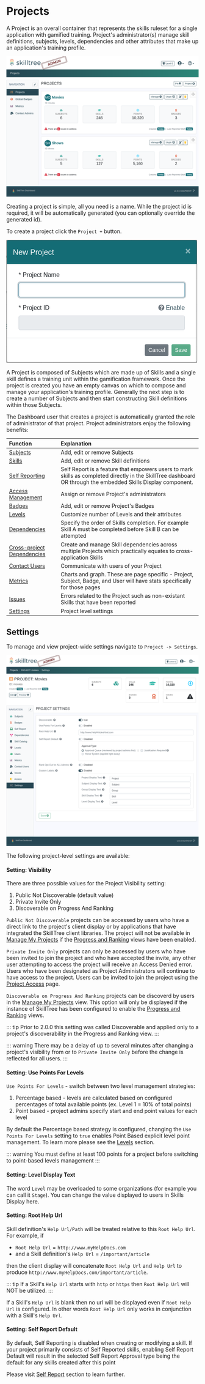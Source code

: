 # Projects

A Project is an overall container that represents the skills ruleset for a single application with gamified training. 
Project's administrator(s) manage skill definitions, subjects, levels, dependencies and other attributes that make up an application's training profile.


![SkillTree Projects Admin](../../screenshots/admin/page-projects.png)

Creating a project is simple, all you need is a name. While the project id is required, it will be automatically generated (you can optionally override the generated id).


To create a project click the ``Project +`` button.

![SkillTree Projects Admin](../../screenshots/admin/modal-projects-new_project.png)


A Project is composed of Subjects which are made up of Skills and a single skill defines a training unit within the gamification framework. 
Once the project is created you have an empty canvas on which to compose and manage your application's training profile. 
Generally the next step is to create a number of Subjects and then start constructing Skill definitions within those Subjects.

The Dashboard user that creates a project is automatically granted the role of administrator of that project. Project administrators enjoy the following benefits: 

| Function | Explanation | 
|:------- |:----------- | 
| [Subjects](/dashboard/user-guide/subjects.html) | Add, edit or remove Subjects | 
| [Skills](/dashboard/user-guide/skills.html)  | Add, edit or remove Skill definitions |
| [Self Reporting](/dashboard/user-guide/self-reporting.html) | Self Report is a feature that empowers users to mark skills as completed directly in the SkillTree dashboard OR through the embedded Skills Display component. |
| [Access Management](/dashboard/user-guide/access.html) | Assign or remove Project's administrators | 
| [Badges](/dashboard/user-guide/badges.html) | Add, edit or remove Project's Badges |
| [Levels](/dashboard/user-guide/levels.html) | Customize number of Levels and their attributes |
| [Dependencies](/dashboard/user-guide/dependencies.html) | Specify the order of Skills completion. For example Skill A must be completed before Skill B can be attempted | 
| [Cross-project Dependencies](/dashboard/user-guide/dependencies.html#cross-project-dependencies) | Create and manage Skill dependencies across multiple Projects which practically equates to cross-application Skills |
| [Contact Users](/dashboard/user-guide/contact-project-users.html) | Communicate with users of your Project |
| [Metrics](/dashboard/user-guide/metrics.html) | Charts and graph. These are page specific - Project, Subject, Badge, and User will have stats specifically for those pages |
| [Issues](/dashboard/user-guide/issues.html) | Errors related to the Project such as non-existant Skills that have been reported |       
| [Settings](/dashboard/user-guide/projects.html#settings) | Project level settings |   

## Settings

To manage and view project-wide settings navigate to ``Project -> Settings``. 

![Project Settings](../../screenshots/admin/page-project-settings.png)

The following project-level settings are available: 

#### Setting: Visibility <since project="skills-service" version="2.0.0" />
There are three possible values for the Project Visibility setting:

1. Public Not Discoverable (default value)
2. Private Invite Only
3. Discoverable on Progress And Ranking

``Public Not Discoverable`` projects can be accessed by users who have a direct link to the project's client display or by applications that have integrated the SkillTree client libraries. The project will not be available in 
[Manage My Projects](/dashboard/user-guide/progress-and-ranking.html#progress-and-ranking-my-projects) if the [Progress and Ranking](/dashboard/user-guide/progress-and-ranking.html) views have been enabled.

``Private Invite Only`` projects can only be accessed by users who have been invited to join the project and who have accepted the invite, any other user attempting to access the project will receive an Access Denied error. Users who have been 
designated as Project Administrators will continue to have access to the project. Users can be invited to join the project using the [Project Access](/dashboard/user-guide/access.html#invite-only) page.

``Discoverable on Progress And Ranking`` projects can be discoverd by users in the [Manage My Projects](/dashboard/user-guide/progress-and-ranking.html#progress-and-ranking-my-projects) view. This option will only be displayed if the instance
of SkillTree has been configured to enable the [Progress and Ranking](/dashboard/user-guide/progress-and-ranking.html) views.

::: tip
Prior to 2.0.0 this setting was called Discoverable and applied only to a project's discoverability in the Progress and Ranking view.
::: 

::: warning
There may be a delay of up to several minutes after changing a project's visibility from or to ``Private Invite Only`` before the change is reflected for all users.
:::

#### Setting: Use Points For Levels
 
``Use Points For Levels`` - switch between two level management strategies: 
1. Percentage based - levels are calculated based on configured percentages of total available points (ex. Level 1 = 10% of total points)
1. Point based - project admins specify start and end point values for each level

By default the Percentage based strategy is configured, changing the ``Use Points For Levels`` setting to ``true`` enables Point Based explicit level point management. To learn more please see the [Levels](/dashboard/user-guide/levels.html) section.

::: warning
You must define at least 100 points for a project before switching to point-based levels management
:::

#### Setting: Level Display Text

The word ``Level`` may be overloaded to some organizations (for example you can call it ``Stage``). You can change the value displayed to users in Skills Display here.

#### Setting: Root Help Url

Skill definition's ``Help Url/Path`` will be treated relative to this ``Root Help Url``. For example, if 

- ``Root Help Url`` =  ``http://www.myHelpDocs.com``
-  and a Skill definition's ``Help Url`` = ``/important/article`` 

then the client display will concatenate ``Root Help Url`` and  ``Help Url`` to produce ``http://www.myHelpDocs.com/important/article``.

::: tip
If a Skill's ``Help Url`` starts with ``http`` or ``https`` then ``Root Help Url`` will NOT be utilized.
:::  

If a Skill's ``Help Url`` is blank then no url will be displayed even if ``Root Help Url`` is configured. 
In other words ``Root Help Url`` only works in conjunction with a Skill's ``Help Url``.

#### Setting: Self Report Default

By default, Self Reporting is disabled when creating or modifying a skill.
If your project primarily consists of Self Reported skills, enabling Self Report Default will result in 
the selected Self Report Approval type being the default for any skills created after this point

Please visit [Self Report](/dashboard/user-guide/self-reporting.html) section to learn further.

